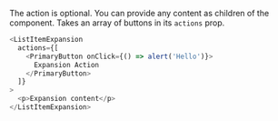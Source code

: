 The action is optional. You can provide any content as children of the component. Takes an array of buttons in its `actions` prop.

```js
<ListItemExpansion
  actions={[
    <PrimaryButton onClick={() => alert('Hello')}>
      Expansion Action
    </PrimaryButton>
  ]}
>
  <p>Expansion content</p>
</ListItemExpansion>
```
